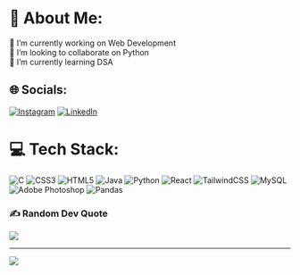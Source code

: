 # 💫 About Me:
🔭 I’m currently working on Web Development<br>👯 I’m looking to collaborate on Python<br>🌱 I’m currently learning DSA


## 🌐 Socials:
[![Instagram](https://img.shields.io/badge/Instagram-%23E4405F.svg?logo=Instagram&logoColor=white)](https://instagram.com/hvz_deepak_zilla) [![LinkedIn](https://img.shields.io/badge/LinkedIn-%230077B5.svg?logo=linkedin&logoColor=white)](https://linkedin.com/in/zillavenkatanagasaimanideepak) 

# 💻 Tech Stack:
![C](https://img.shields.io/badge/c-%2300599C.svg?style=flat&logo=c&logoColor=white) ![CSS3](https://img.shields.io/badge/css3-%231572B6.svg?style=flat&logo=css3&logoColor=white) ![HTML5](https://img.shields.io/badge/html5-%23E34F26.svg?style=flat&logo=html5&logoColor=white) ![Java](https://img.shields.io/badge/java-%23ED8B00.svg?style=flat&logo=java&logoColor=white) ![Python](https://img.shields.io/badge/python-3670A0?style=flat&logo=python&logoColor=ffdd54) ![React](https://img.shields.io/badge/react-%2320232a.svg?style=flat&logo=react&logoColor=%2361DAFB) ![TailwindCSS](https://img.shields.io/badge/tailwindcss-%2338B2AC.svg?style=flat&logo=tailwind-css&logoColor=white) ![MySQL](https://img.shields.io/badge/mysql-%2300f.svg?style=flat&logo=mysql&logoColor=white) ![Adobe Photoshop](https://img.shields.io/badge/adobephotoshop-%2331A8FF.svg?style=flat&logo=adobephotoshop&logoColor=white) ![Pandas](https://img.shields.io/badge/pandas-%23150458.svg?style=flat&logo=pandas&logoColor=white)


<!--# 📊 GitHub Stats:
![](https://github-readme-stats.vercel.app/api?username=zilladeepak&theme=radical&hide_border=false&include_all_commits=false&count_private=false)<br/>
![](https://github-readme-streak-stats.herokuapp.com/?user=zilladeepak&theme=radical&hide_border=false)<br/>
![](https://github-readme-stats.vercel.app/api/top-langs/?username=zilladeepak&theme=radical&hide_border=false&include_all_commits=false&count_private=false&layout=compact)
-->


### ✍️ Random Dev Quote
![](https://quotes-github-readme.vercel.app/api?type=horizontal&theme=radical)

---
[![](https://visitcount.itsvg.in/api?id=zilladeepak&icon=2&color=7)](https://visitcount.itsvg.in)


<!---
zilladeepak/zilladeepak is a ✨ special ✨ repository because its `README.md` (this file) appears on your GitHub profile.
You can click the Preview link to take a look at your changes.
--->
